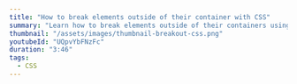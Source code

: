 ```yaml
---
title: "How to break elements outside of their container with CSS"
summary: "Learn how to break elements outside of their containers using the :not selector."
thumbnail: "/assets/images/thumbnail-breakout-css.png"
youtubeId: "UQpvYbFNzFc"
duration: "3:46"
tags:
  - CSS
---
```

